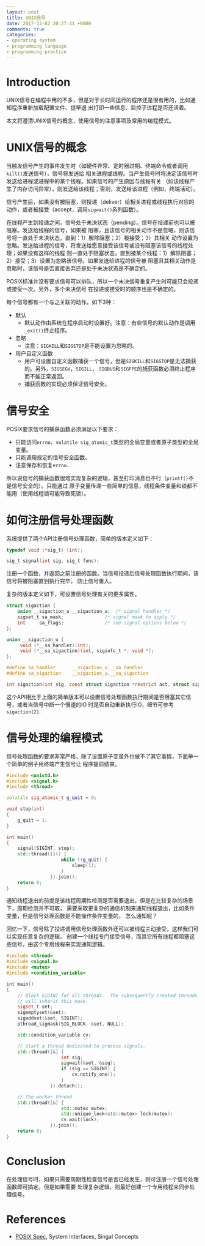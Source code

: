 ```yaml
---
layout: post
title: UNIX信号
date: 2017-12-02 20:27:41 +0800
comments: true
categories:
- operating system
- programming language
- programming practice
---
```


# Introduction

UNIX信号在编程中用的不多，但是对于长时间运行的程序还是很有用的，比如通知程序重新加载配置文件、提早退
出打印一些信息、监控子进程是否还活着。

本文将澄清UNIX信号的概念，使用信号的注意事项及常用的编程模式。
<!--more-->

# UNIX信号的概念

当触发信号产生的事件发生时（如硬件异常、定时器过期、终端命令或者调用`kill()`发送信号），信号将发送给
相关进程或线程。当产生信号时将决定该信号时发送给进程或进程中的某个线程。如果信号的产生原因与线程有关
（如该线程产生了内存访问异常），则发送给该线程；否则，发送给该进程（例如，终端活动）。

信号产生后，如果没有被阻塞，则投递（deliver）给相关进程或线程执行对应的动作，或者被接受（accept，调用`sigwait()`系列函数）。

在线程产生到投递之间，信号处于未决状态（pending）。信号在投递前也可以被阻塞。发送给线程的信号，如果被
阻塞，且该信号的相关动作不是忽略，则该信号将一直处于未决状态，直到：1）解除阻塞；2）被接受；3）其相关
动作设置为忽略。发送给进程的信号，将发送给愿意接受该信号或没有阻塞该信号的线程处理；如果没有这样的线程
则一直处于阻塞状态，直到被某个线程：1）解除阻塞；2）接受；3）设置为忽略该信号。如果发送给进程的信号被
阻塞且其相关动作是忽略时，该信号是否直接丢弃还是处于未决状态是不确定的。

POSIX标准并没有要求信号可以排队，所以一个未决信号重复产生时可能只会投递或接受一次。另外，多个未决信号
在投递或接受时的顺序也是不确定的。

每个信号都有一个与之关联的动作，如下3种：

- 默认
  - 默认动作由系统在程序启动时设置好。注意：有些信号的默认动作是调用`_exit()`终止程序。
- 忽略
  - 注意：`SIGKILL`和`SIGSTOP`是不能设置为忽略的。
- 用户自定义函数
  - 用户可设置自定义函数捕获一个信号，但是`SIGKILL`和`SIGSTOP`是无法捕获的。另外，`SIGSEGV`，`SIGILL`，
  `SIGBUS`和`SIGFPE`的捕获函数必须终止程序而不能正常返回。
  - 捕获函数的实现必须保证信号安全。

# 信号安全

POSIX要求信号的捕获函数必须满足以下要求：

- 只能访问`errno`、`volatile sig_atomic_t`类型的全局变量或者原子类型的全局变量。
- 只能调用规定的信号安全函数。
- 注意保存和恢复`errno`.

所以说信号的捕获函数很难实现复杂的逻辑，甚至打印消息也不行（`printf()`不是信号安全的）。只能通过
原子变量传递一些简单的信息，线程条件变量和锁都不能用（使用线程锁可能导致死锁）。

# 如何注册信号处理函数

系统提供了两个API注册信号处理函数，简单的版本定义如下：

``` c
typedef void (*sig_t) (int);

sig_t signal(int sig, sig_t func);
```
注册一个函数，并返回之前注册的函数。当信号投递后信号处理函数执行期间，该信号将被阻塞直到执行完毕，
防止信号重入。

复杂的版本定义如下，可设置信号处理有关的更多属性。

``` c
struct sigaction {
    union __sigaction_u __sigaction_u;  /* signal handler */
    sigset_t sa_mask;               /* signal mask to apply */
    int     sa_flags;               /* see signal options below */
};

union __sigaction_u {
     void (*__sa_handler)(int);
     void (*__sa_sigaction)(int, siginfo_t *, void *);
};

#define sa_handler      __sigaction_u.__sa_handler
#define sa_sigaction    __sigaction_u.__sa_sigaction

int sigaction(int sig, const struct sigaction *restrict act, struct sigaction *restrict oact);
```
这个API相比于上面的简单版本可以设置信号处理函数执行期间是否阻塞其它信号，或者当信号中断一个慢速的IO
时是否自动重新执行IO，细节可参考`sigaction(2)`.
     
# 信号处理的编程模式

信号处理函数的要求非常严格，除了设置原子变量外也做不了其它事情，下面举一个简单的例子用终端产生信号让
程序提前结束。

``` c++
#include <unistd.h>
#include <signal.h>
#include <thread>

volatile sig_atomic_t g_quit = 0;

void stop(int)
{
    g_quit = 1;
}

int main()
{
    signal(SIGINT, stop);
    std::thread([]() {
                    while (!g_quit) {
                        sleep(1);
                    }
                }).join();
    return 0;
}
```
通知线程退出的前提是该线程周期性检测是否需要退出。但是在比较复杂的场景下，周期检测并不可取，
需要采取更复杂的通信机制来通知线程退出，比如条件变量，但是信号处理函数是不能操作条件变量的，
怎么通知呢？

回忆一下，信号除了投递调用信号处理函数外还可以被线程主动接受，这样我们可以实现任意复杂的逻辑。
创建一个线程专门接受信号，而其它所有线程都阻塞这些信号，由这个专用线程来实现通知逻辑。

```c++
#include <thread>
#include <signal.h>
#include <mutex>
#include <condition_variable>

int main()
{
    // Block SIGINT for all threads.  The subsequently created threads
    // will inherit this mask.
    sigset_t set;
    sigemptyset(&set);
    sigaddset(&set, SIGINT);
    pthread_sigmask(SIG_BLOCK, &set, NULL);

    std::condition_variable cv;

    // Start a thread dedicated to process signals.
    std::thread([&] {
                    int sig;
                    sigwait(&set, &sig);
                    if (sig == SIGINT) {
                        cv.notify_one();
                    }
                }).detach();

    // The worker thread.
    std::thread([&] {
                    std::mutex mutex;
                    std::unique_lock<std::mutex> lock(mutex);
                    cv.wait(lock);
                }).join();
    return 0;
}
```

# Conclusion

在处理信号时，如果只需要周期性检查信号是否已经发生，则可注册一个信号处理函数即可搞定。但是如果需要
处理复杂逻辑，则最好创建一个专用线程来同步处理信号。

# References

- [POSIX Spec](http://pubs.opengroup.org/onlinepubs/9699919799/), System Interfaces, Singal Concepts
